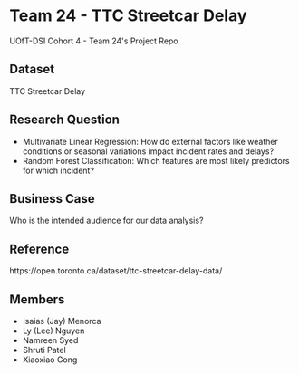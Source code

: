 # Team 24 - TTC Streetcar Delay

UOfT-DSI Cohort 4 - Team 24's Project Repo 

<h2>Dataset</h2>
TTC Streetcar Delay

<h2>Research Question</h2>
<ul>
  <li>Multivariate Linear Regression: How do external factors like weather conditions or seasonal variations impact incident rates and delays?</li>
  <li>Random Forest Classification: Which features are most likely predictors for which incident?</li> 
</ul>

<h2>Business Case</h2>
<TODO>

Who is the intended audience for our data analysis? 
<TODO>

<h2>Reference</h2>
https://open.toronto.ca/dataset/ttc-streetcar-delay-data/

<h2>Members</h2>
<ul>
  <li>Isaias (Jay) Menorca</li>
  <li>Ly (Lee) Nguyen</li>
  <li>Namreen Syed</li>
  <li>Shruti Patel</li>
  <li>Xiaoxiao Gong</li>
</ul>

